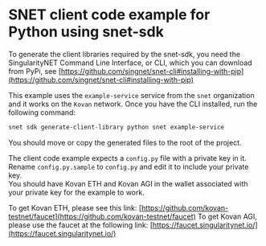 # SNET client code example for Python using snet-sdk

To generate the client libraries required by the snet-sdk, you need the SingularityNET Command Line Interface, or CLI, which you can download from PyPi, see [https://github.com/singnet/snet-cli#installing-with-pip](https://github.com/singnet/snet-cli#installing-with-pip)
  
This example uses the `example-service` service from the `snet` organization and it works on the `Kovan` network. Once you have the CLI installed, run the following command:
```bash
snet sdk generate-client-library python snet example-service
```
  
You should move or copy the generated files to the root of the project.

The client code example expects a `config.py` file with a private key in it. Rename `config.py.sample` to `config.py` and edit it to include your private key.  
You should have Kovan ETH and Kovan AGI in the wallet associated with your private key for the example to work.

To get Kovan ETH, please see this link: [https://github.com/kovan-testnet/faucet](https://github.com/kovan-testnet/faucet)
To get Kovan AGI, please use the faucet at the following link: [https://faucet.singularitynet.io/](https://faucet.singularitynet.io/)
